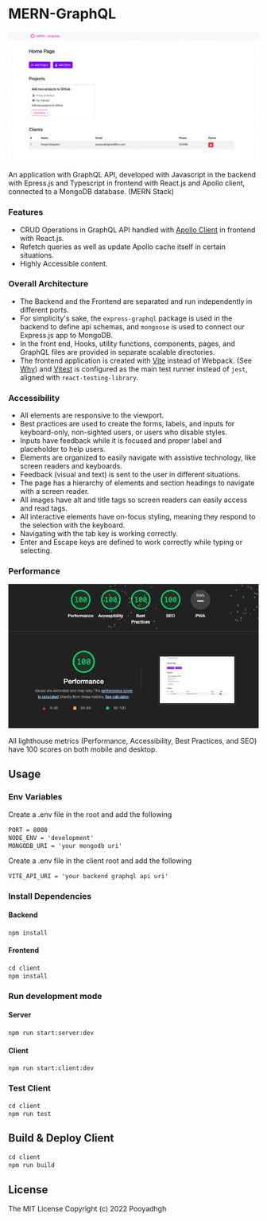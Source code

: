 # MERN-GraphQL

![MERN-GrahphQL](https://raw.githubusercontent.com/pooyadhgh/mern-graphql/main/screenshots/desktop-view.png)

An application with GraphQL API, developed with Javascript in the backend with Epress.js and Typescript in frontend with React.js and Apollo client, connected to a MongoDB database. (MERN Stack)

### Features

- CRUD Operations in GraphQL API handled with [Apollo Client](https://www.apollographql.com/docs/) in frontend with React.js.
- Refetch queries as well as update Apollo cache itself in certain situations.
- Highly Accessible content.

### Overall Architecture

- The Backend and the Frontend are separated and run independently in different ports.
- For simplicity's sake, the `express-graphql` package is used in the backend to define api schemas, and `mongoose` is used to connect our Express.js app to MongoDB.
- In the front end, Hooks, utility functions, components, pages, and GraphQL files are provided in separate scalable directories.
- The frontend application is created with [Vite](https://vitejs.dev/) instead of Webpack. (See [Why](https://vitejs.dev/guide/why.html)) and [Vitest](https://vitest.dev/) is configured as the main test runner instead of `jest`, aligned with `react-testing-library`.

### Accessibility

- All elements are responsive to the viewport.
- Best practices are used to create the forms, labels, and inputs for keyboard-only, non-sighted users, or users who disable styles.
- Inputs have feedback while it is focused and proper label and placeholder to help users.
- Elements are organized to easily navigate with assistive technology, like screen readers and keyboards.
- Feedback (visual and text) is sent to the user in different situations.
- The page has a hierarchy of elements and section headings to navigate with a screen reader.
- All images have alt and title tags so screen readers can easily access and read tags.
- All interactive elements have on-focus styling, meaning they respond to the selection with the keyboard.
- Navigating with the tab key is working correctly.
- Enter and Escape keys are defined to work correctly while typing or selecting.

### Performance

![enter image description here](https://raw.githubusercontent.com/pooyadhgh/mern-graphql/main/screenshots/lighthouse.png)

All lighthouse metrics (Performance, Accessibility, Best Practices, and SEO) have 100 scores on both mobile and desktop.

## Usage

### Env Variables

Create a .env file in the root and add the following

```
PORT = 8000
NODE_ENV = 'development'
MONGODB_URI = 'your mongodb uri'
```

Create a .env file in the client root and add the following

```
VITE_API_URI = 'your backend graphql api uri'
```

### Install Dependencies

#### Backend

```
npm install
```

#### Frontend

```
cd client
npm install
```

### Run development mode

#### Server

```
npm run start:server:dev
```

#### Client

```
npm run start:client:dev
```

### Test Client

```
cd client
npm run test
```

## Build & Deploy Client

```
cd client
npm run build
```

## License

The MIT License
Copyright (c) 2022 Pooyadhgh
